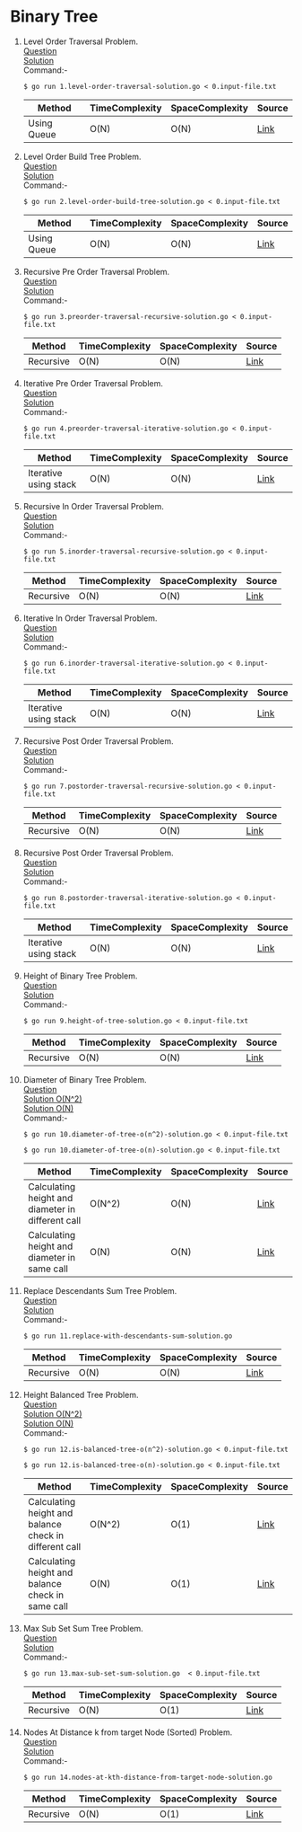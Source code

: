 # Binary Tree
1. Level Order Traversal Problem.
   <br /> [Question](/10.%20Binary%20Tree/docs/1.level-order-traversal-question.jpg)
   <br /> [Solution](/10.%20Binary%20Tree/1.level-order-traversal-solution.go)
   <br /> Command:-
   ```shell
   $ go run 1.level-order-traversal-solution.go < 0.input-file.txt
   ```

   | Method | TimeComplexity | SpaceComplexity | Source |
   |---|---|---|---|
   | Using Queue | O(N) | O(N) | [Link](/10.%20Binary%20Tree/1.level-order-traversal-solution.go) |
   
2. Level Order Build Tree Problem.
      <br /> [Question](/10.%20Binary%20Tree/docs/2.level-order-build-tree-question.jpg)
      <br /> [Solution](/10.%20Binary%20Tree/2.level-order-build-tree-solution.go)
      <br /> Command:-
      ```shell
      $ go run 2.level-order-build-tree-solution.go < 0.input-file.txt
      ```
   
      | Method | TimeComplexity | SpaceComplexity | Source |
      |---|---|---|---|
      | Using Queue | O(N) | O(N) | [Link](/10.%20Binary%20Tree/2.level-order-build-tree-solution.go) |
 
3. Recursive Pre Order Traversal Problem.
    <br /> [Question](/10.%20Binary%20Tree/docs/3.preorder-traversal-recursive-question.jpg)
    <br /> [Solution](/10.%20Binary%20Tree/3.preorder-traversal-recursive-solution.go)
    <br /> Command:-
    ```shell
    $ go run 3.preorder-traversal-recursive-solution.go < 0.input-file.txt
    ```
 
    | Method | TimeComplexity | SpaceComplexity | Source |
    |---|---|---|---|
    | Recursive | O(N) | O(N) | [Link](/10.%20Binary%20Tree/3.preorder-traversal-recursive-solution.go) |  
    
4. Iterative Pre Order Traversal Problem.
     <br /> [Question](/10.%20Binary%20Tree/docs/4.preorder-traversal-iterative-question.jpg)
     <br /> [Solution](/10.%20Binary%20Tree/4.preorder-traversal-iterative-solution.go)
     <br /> Command:-
     ```shell
     $ go run 4.preorder-traversal-iterative-solution.go < 0.input-file.txt
     ```
  
     | Method | TimeComplexity | SpaceComplexity | Source |
     |---|---|---|---|
     | Iterative using stack | O(N) | O(N) | [Link](/10.%20Binary%20Tree/4.preorder-traversal-iterative-solution.go) |  
     
5. Recursive In Order Traversal Problem.
     <br /> [Question](/10.%20Binary%20Tree/docs/5.inorder-traversal-recursive-question.jpg)
     <br /> [Solution](/10.%20Binary%20Tree/5.inorder-traversal-recursive-solution.go)
     <br /> Command:-
     ```shell
     $ go run 5.inorder-traversal-recursive-solution.go < 0.input-file.txt
     ```
  
     | Method | TimeComplexity | SpaceComplexity | Source |
     |---|---|---|---|
     | Recursive | O(N) | O(N) | [Link](/10.%20Binary%20Tree/5.inorder-traversal-recursive-solution.go) | 
     
6. Iterative In Order Traversal Problem.
     <br /> [Question](/10.%20Binary%20Tree/docs/6.inorder-traversal-iterative-question.jpg)
     <br /> [Solution](/10.%20Binary%20Tree/6.inorder-traversal-iterative-solution.go)
     <br /> Command:-
     ```shell
     $ go run 6.inorder-traversal-iterative-solution.go < 0.input-file.txt
     ```
  
     | Method | TimeComplexity | SpaceComplexity | Source |
     |---|---|---|---|
     | Iterative using stack | O(N) | O(N) | [Link](/10.%20Binary%20Tree/6.inorder-traversal-iterative-solution.go) |  
     
7. Recursive Post Order Traversal Problem.
     <br /> [Question](/10.%20Binary%20Tree/docs/7.postorder-traversal-recursive-question.jpg)
     <br /> [Solution](/10.%20Binary%20Tree/7.postorder-traversal-recursive-solution.go)
     <br /> Command:-
     ```shell
     $ go run 7.postorder-traversal-recursive-solution.go < 0.input-file.txt
     ```
  
     | Method | TimeComplexity | SpaceComplexity | Source |
     |---|---|---|---|
     | Recursive | O(N) | O(N) | [Link](/10.%20Binary%20Tree/7.postorder-traversal-recursive-solution.go) | 
     
8. Recursive Post Order Traversal Problem.
     <br /> [Question](/10.%20Binary%20Tree/docs/8.postorder-traversal-iterative-question.jpg)
     <br /> [Solution](/10.%20Binary%20Tree/8.postorder-traversal-iterative-solution.go)
     <br /> Command:-
     ```shell
     $ go run 8.postorder-traversal-iterative-solution.go < 0.input-file.txt
     ```
  
     | Method | TimeComplexity | SpaceComplexity | Source |
     |---|---|---|---|
     | Iterative using stack | O(N) | O(N) | [Link](/10.%20Binary%20Tree/8.postorder-traversal-iterative-solution.go) |            

9. Height of Binary Tree Problem.
   <br /> [Question](/10.%20Binary%20Tree/docs/9.height-of-tree-question.jpg)
   <br /> [Solution](/10.%20Binary%20Tree/9.height-of-tree-solution.go)
   <br /> Command:-
   ```shell
   $ go run 9.height-of-tree-solution.go < 0.input-file.txt
   ```

   | Method | TimeComplexity | SpaceComplexity | Source |
   |---|---|---|---|
   | Recursive | O(N) | O(N) | [Link](/10.%20Binary%20Tree/9.height-of-tree-solution.go) |
   
10. Diameter of Binary Tree Problem.
       <br /> [Question](/10.%20Binary%20Tree/docs/10.diameter-of-tree-question.jpg)
       <br /> [Solution O(N^2)](/10.%20Binary%20Tree/10.diameter-of-tree-o(n^2)-solution.go)
       <br /> [Solution O(N)](/10.%20Binary%20Tree/10.diameter-of-tree-o(n)-solution.go)
       <br /> Command:-
       ```shell
       $ go run 10.diameter-of-tree-o(n^2)-solution.go < 0.input-file.txt
    
       $ go run 10.diameter-of-tree-o(n)-solution.go < 0.input-file.txt
       ```
    
       | Method | TimeComplexity | SpaceComplexity | Source |
       |---|---|---|---|
       | Calculating height and diameter in different call | O(N^2) | O(N) | [Link](/10.%20Binary%20Tree/10.diameter-of-tree-o(n^2)-solution.go) |
       | Calculating height and diameter in same call | O(N) | O(N) | [Link](/10.%20Binary%20Tree/10.diameter-of-tree-o(n)-solution.go) |

11. Replace Descendants Sum Tree Problem.
       <br /> [Question](/10.%20Binary%20Tree/docs/11.replace-with-descendants-sum-question.jpg)
       <br /> [Solution](/10.%20Binary%20Tree/11.replace-with-descendants-sum-solution.go)
       <br /> Command:-
       ```shell
       $ go run 11.replace-with-descendants-sum-solution.go
       ```
    
       | Method | TimeComplexity | SpaceComplexity | Source |
       |---|---|---|---|
       | Recursive | O(N) | O(N) | [Link](/10.%20Binary%20Tree/11.replace-with-descendants-sum-solution.go) |
   
12. Height Balanced Tree Problem.
        <br /> [Question](/10.%20Binary%20Tree/docs/12.is-balanced-tree-question.jpg)
        <br /> [Solution O(N^2)](/10.%20Binary%20Tree/12.is-balanced-tree-o(n^2)-solution.go)
        <br /> [Solution O(N)](/10.%20Binary%20Tree/12.is-balanced-tree-o(n)-solution.go)
        <br /> Command:-
       ```shell
       $ go run 12.is-balanced-tree-o(n^2)-solution.go < 0.input-file.txt
    
       $ go run 12.is-balanced-tree-o(n)-solution.go < 0.input-file.txt
       ```
    
       | Method | TimeComplexity | SpaceComplexity | Source |
       |---|---|---|---|
       | Calculating height and balance check in different call | O(N^2) | O(1) | [Link](/10.%20Binary%20Tree/12.is-balanced-tree-o(n^2)-solution.go) |
       | Calculating height and balance check in same call | O(N) | O(1) | [Link](/10.%20Binary%20Tree/12.is-balanced-tree-o(n)-solution.go) |
   
   13. Max Sub Set Sum Tree Problem.
        <br /> [Question](/10.%20Binary%20Tree/docs/13.max-sub-set-sum-question.jpg)
        <br /> [Solution](/10.%20Binary%20Tree/13.max-sub-set-sum-solution.go)
        <br /> Command:-
      
        ```shell
        $ go run 13.max-sub-set-sum-solution.go  < 0.input-file.txt
        ```
       
       | Method | TimeComplexity | SpaceComplexity | Source |
       |---|---|---|---|
       | Recursive | O(N) | O(1) | [Link](/10.%20Binary%20Tree/13.max-sub-set-sum-solution.go) |

   14. Nodes At Distance k from target Node (Sorted) Problem.
        <br /> [Question](/10.%20Binary%20Tree/docs/14.BinaryTree-Question14.jpg)
        <br /> [Solution](/10.%20Binary%20Tree/14.nodes-at-kth-distance-from-target-node-solution.go)
        <br /> Command:-
      
        ```shell
        $ go run 14.nodes-at-kth-distance-from-target-node-solution.go
        ```
       
       | Method | TimeComplexity | SpaceComplexity | Source |
       |---|---|---|---|
       | Recursive | O(N) | O(1) | [Link](/10.%20Binary%20Tree/14.nodes-at-kth-distance-from-target-node-solution.go) |
                                              